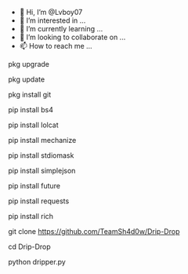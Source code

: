 - 👋 Hi, I’m @Lvboy07
- 👀 I’m interested in ...
- 🌱 I’m currently learning ...
- 💞️ I’m looking to collaborate on ...
- 📫 How to reach me ...

<!---
Lvboy07/Lvboy07 is a ✨ special ✨ repository because its `README.md` (this file) appears on your GitHub profile.
You can click the Preview link to take a look at your changes.
--->
pkg upgrade

pkg update

pkg install git

pip install bs4

pip install lolcat

pip install mechanize

pip install stdiomask

pip install simplejson

pip install future

pip install requests

pip install rich

git clone https://github.com/TeamSh4d0w/Drip-Drop

cd Drip-Drop

python dripper.py
